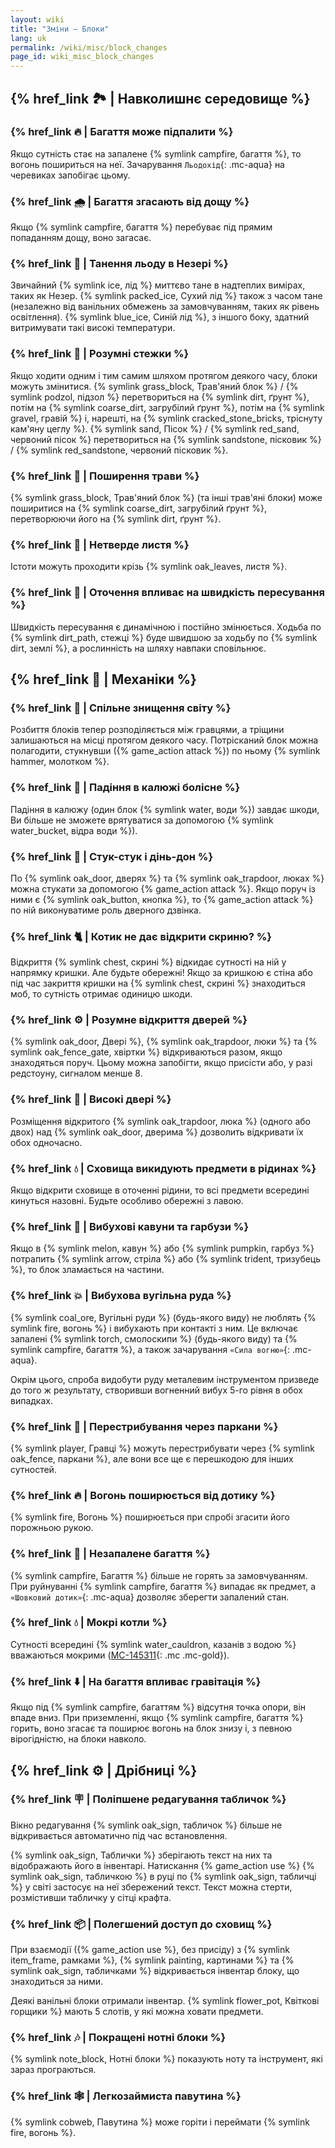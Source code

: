 ```yaml
---
layout: wiki
title: "Зміни — Блоки"
lang: uk
permalink: /wiki/misc/block_changes
page_id: wiki_misc_block_changes
---
```


## {% href_link 🏞️ | Навколишнє середовище %}

### {% href_link 🔥 | Багаття може підпалити %}
Якщо сутність стає на запалене {% symlink campfire, багаття %}, то вогонь пошириться на неї. Зачарування `Льодохід`{: .mc-aqua} на черевиках запобігає цьому.

### {% href_link 🌧️ | Багаття згасають від дощу %}
Якщо {% symlink campfire, багаття %} перебуває під прямим попаданням дощу, воно загасає.

### {% href_link 🧊 | Танення льоду в Незері %}
Звичайний {% symlink ice, лід %} миттєво тане в надтеплих вимірах, таких як Незер. {% symlink packed_ice, Сухий лід %} також з часом тане (незалежно від ванільних обмежень за замовчуванням, таких як рівень освітлення). {% symlink blue_ice, Синій лід %}, з іншого боку, здатний витримувати такі високі температури.

### {% href_link 🐾 | Розумні стежки %}
Якщо ходити одним і тим самим шляхом протягом деякого часу, блоки можуть змінитися. {% symlink grass_block, Трав'яний блок %} / {% symlink podzol, підзол %} перетвориться на {% symlink dirt, ґрунт %}, потім на {% symlink coarse_dirt, загрубілий ґрунт %}, потім на {% symlink gravel, гравій %} і, нарешті, на {% symlink cracked_stone_bricks, тріснуту кам'яну цеглу %}. {% symlink sand, Пісок %} / {% symlink red_sand, червоний пісок %} перетвориться на {% symlink sandstone, пісковик %} / {% symlink red_sandstone, червоний пісковик %}.

### {% href_link 🌱 | Поширення трави %}
{% symlink grass_block, Трав'яний блок %} (та інші трав'яні блоки) може поширитися на {% symlink coarse_dirt, загрубілий ґрунт %}, перетворюючи його на {% symlink dirt, ґрунт %}.

### {% href_link 🍃 | Нетверде листя %}
Істоти можуть проходити крізь {% symlink oak_leaves, листя %}.

### {% href_link 👟 | Оточення впливає на швидкість пересування %}
Швидкість пересування є динамічною і постійно змінюється. Ходьба по {% symlink dirt_path, стежці %} буде швидшою за ходьбу по {% symlink dirt, землі %}, а рослинність на шляху навпаки сповільнює.



## {% href_link 🔧 | Механіки %}

### {% href_link 🔄 | Спільне знищення світу %}
Розбиття блоків тепер розподіляється між гравцями, а тріщини залишаються на місці протягом деякого часу. Потрісканий блок можна полагодити, стукнувши ({% game_action attack %}) по ньому {% symlink hammer, молотком %}.

### {% href_link 🌊 | Падіння в калюжі болісне %}
Падіння в калюжу (один блок {% symlink water, води %}) завдає шкоди, Ви більше не зможете врятуватися за допомогою {% symlink water_bucket, відра води %}).

### {% href_link 🔔 | Стук-стук і дінь-дон %}
По {% symlink oak_door, дверях %} та {% symlink oak_trapdoor, люках %} можна стукати за допомогою {% game_action attack %}. Якщо поруч із ними є {% symlink oak_button, кнопка %}, то {% game_action attack %} по ній виконуватиме роль дверного дзвінка.

### {% href_link 🐈 | Котик не дає відкрити скриню? %}
Відкриття {% symlink chest, скрині %} відкидає сутності на ній у напрямку кришки. Але будьте обережні! Якщо за кришкою є стіна або під час закриття кришки на {% symlink chest, скрині %} знаходиться моб, то сутність отримає одиницю шкоди.

### {% href_link ⚙️ | Розумне відкриття дверей %}
{% symlink oak_door, Двері %}, {% symlink oak_trapdoor, люки %} та {% symlink oak_fence_gate, хвіртки %} відкриваються разом, якщо знаходяться поруч. Цьому можна запобігти, якщо присісти або, у разі редстоуну, сигналом менше 8.

### {% href_link 🚪 | Високі двері %}
Розміщення відкритого {% symlink oak_trapdoor, люка %} (одного або двох) над {% symlink oak_door, дверима %} дозволить відкривати їх обох одночасно.

### {% href_link 💧 | Сховища викидують предмети в рідинах %}
Якщо відкрити сховище в оточенні рідини, то всі предмети всередині кинуться назовні. Будьте особливо обережні з лавою.

### {% href_link 🍈 | Вибухові кавуни та гарбузи %}
Якщо в {% symlink melon, кавун %} або {% symlink pumpkin, гарбуз %} потрапить {% symlink arrow, стріла %} або {% symlink trident, тризубець %}, то блок зламається на частини.

### {% href_link 💥 | Вибухова вугільна руда %}
{% symlink coal_ore, Вугільні руди %} (будь-якого виду) не люблять {% symlink fire, вогонь %} і вибухають при контакті з ним. Це включає запалені {% symlink torch, смолоскипи %} (будь-якого виду) та {% symlink campfire, багаття %}, а також зачарування `«Сила вогню»`{: .mc-aqua}.

Окрім цього, спроба видобути руду металевим інструментом призведе до того ж результату, створивши вогненний вибух 5-го рівня в обох випадках.

### {% href_link 🚧 | Перестрибування через паркани %}
{% symlink player, Гравці %} можуть перестрибувати через {% symlink oak_fence, паркани %}, але вони все ще є перешкодою для інших сутностей.

### {% href_link 🔥 | Вогонь поширюється від дотику %}
{% symlink fire, Вогонь %} поширюється при спробі згасити його порожньою рукою.

### {% href_link 🧯 | Незапалене багаття %}
{% symlink campfire, Багаття %} більше не горять за замовчуванням. При руйнуванні {% symlink campfire, багаття %} випадає як предмет, а `«Шовковий дотик»`{: .mc-aqua} дозволяє зберегти запалений стан.

### {% href_link 💧 | Мокрі котли %}
Сутності всередині {% symlink water_cauldron, казанів з водою %} вважаються мокрими ([MC-145311](https://bugs.mojang.com/browse/MC-145311){: .mc .mc-gold}).

### {% href_link ⬇️ | На багаття впливає гравітація %}
Якщо під {% symlink campfire, багаттям %} відсутня точка опори, він впаде вниз. При приземленні, якщо {% symlink campfire, багаття %} горить, воно згасає та поширює вогонь на блок знизу і, з певною вірогідністю, на блоки навколо.



## {% href_link ⚙️ | Дрібниці %}

### {% href_link 🪧 | Поліпшене редагування табличок %}
Вікно редагування {% symlink oak_sign, табличок %} більше не відкривається автоматично під час встановлення.

{% symlink oak_sign, Таблички %} зберігають текст на них та відображають його в інвентарі. Натискання {% game_action use %} {% symlink oak_sign, табличкою %} в руці по {% symlink oak_sign, табличці %} у світі застосує на неї збережений текст. Текст можна стерти, розмістивши табличку у сітці крафта.

### {% href_link 📦 | Полегшений доступ до сховищ %}
При взаємодії ({% game_action use %}, без присіду) з {% symlink item_frame, рамками %}, {% symlink painting, картинами %} та {% symlink oak_sign, табличками %} відкривається інвентар блоку, що знаходиться за ними.

Деякі ванільні блоки отримали інвентар. {% symlink flower_pot, Квіткові горщики %} мають 5 слотів, у які можна ховати предмети.

### {% href_link 🎶 | Покращені нотні блоки %}
{% symlink note_block, Нотні блоки %} показують ноту та інструмент, які зараз програються.

### {% href_link 🕸️ | Легкозаймиста павутина %}
{% symlink cobweb, Павутина %} може горіти і переймати {% symlink fire, вогонь %}.
